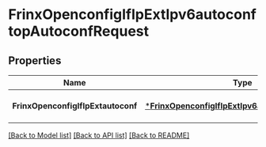 # FrinxOpenconfigIfIpExtIpv6autoconftopAutoconfRequest

## Properties
Name | Type | Description | Notes
------------ | ------------- | ------------- | -------------
**FrinxOpenconfigIfIpExtautoconf** | [***FrinxOpenconfigIfIpExtIpv6autoconftopAutoconf**](frinx.openconfig.if.ip.ext.ipv6autoconftop.Autoconf.md) |  | [optional] [default to null]

[[Back to Model list]](../README.md#documentation-for-models) [[Back to API list]](../README.md#documentation-for-api-endpoints) [[Back to README]](../README.md)


